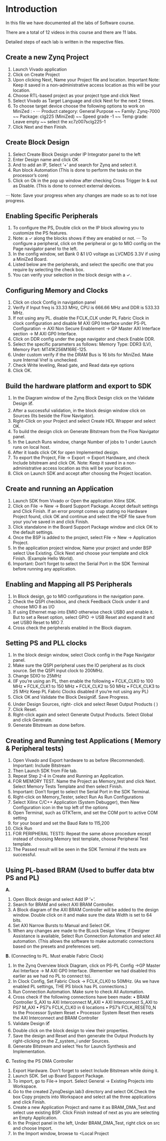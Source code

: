 # Introduction
In this file we have documented all the labs of Software course.

There are a total of 12 videos in this course and there are 11 labs.

Detailed steps of each lab is written in the respective files.

## Create a new Zynq Project
1.	Launch Vivado application
2.	Click on Create Project
3.	Upon clicking Next, Name your Project file and location. Important Note: Keep it saved in a non-administrative access location as this will be your <Local Project> location.
4.	Choose RTL-based project as your project type and click Next
5.	Select Vivado as Target Language and click Next for the next 2 times.
6.	To choose target device choose the following options to work on MiniZed : - 
⋅⋅⋅ Product category: General Purpose ~~ Family:  Zynq-7000 ~~ Package: clg225 (MiniZed) ~~ Speed grade -1 ~~ Temp grade: Leave empty ~~ select the xc7z007sclg225-1
7.	Click Next and then Finish.

## Create Block Design
1.	Select Create Block Design under IP Integrator panel to the left
2.	Enter Design name and click OK
3.	And to add an IP, Select ‘+’ and search for Zynq and select it.
4.	Run block Automation (This is done to perform the tasks on the processor’s core)
5.	Click on Ok in the pop up window after checking Cross Trigger In & out as Disable. (This is done to connect external devices.

⋅⋅⋅ Note: Save your progress when any changes are made so as to not lose progress.

## Enabling Specific Peripherals
1.	To configure the PS, Double click on the IP block allowing you to customize the PS features.
2.	Note: a ✓ along the blocks shows if they are enabled or not.
⋅⋅⋅ To configure a peripheral, click on the peripheral or go to MIO config on the Page navigator panel to the left.
3.	In the config window, set Bank 0 &1 I/O voltage as LVCMDS 3.3V if using a MiniZed Board.
4.	Listed below are the peripherals, and select the specific one that you require by selecting the check box.
5.	You can verify your selection in the block design with a ✓.

## Configuring Memory and Clocks
1.	Click on clock Config in navigation panel
2.	Verify if Input freq is 33.33 MHz, CPU is 666.66 MHz and DDR is 533.33 MHz.
3.	If not using any PL. disable the FCLK_CLK under PL Fabric Clock in clock configuration and disable M AXI GP0 Interface under PS-PL Configuration -> AXI Non   Secure Enablement -> GP Master AXI Interface section -> M AXI GP0 Interface.
4.	Click on DDR config under the page navigator and check Enable DDR.
5.	Select the specific parameters as follows: Memory Type: DDR3 (LV), Memory Part: MT41K256M16RE-125.
6.	Under custom verify if the the DRAM Bus is 16 bits for MiniZed. Make sure Internal Vref is unchecked.
7.	Check Write leveling, Read gate, and Read data eye options
8.	Click OK.

## Build the hardware platform and export to SDK
1.	In the Diagram window of the Zynq Block Design click on the Validate Design 🗹.
2.	After a successful validation, in the block design window click on Sources (Its beside the Flow Navigator).
3.	Right-Click on your Project and select Create HDL Wrapper and select OK.
4.	To build the design click on Generate Bitstream from the Flow Navigator panel.
5.	In the Launch Runs window, change Number of jobs to 1 under Launch runs on local host.
6.	After it loads click OK for open Implemented design.
7.	To export the Project, File -> Export -> Export Hardware, and check Include bitstream and click OK.
    Note: Keep it saved in a non-administrative access location as this will be your <Local Project> location.
8.	Click on Launch SDK and accept after choosing the Project location.
 
## Create and running an Application
1.	Launch SDK from Vivado or Open the application Xilinx SDK.
2.	Click on File -> New -> Board Support Package. Accept default settings and Click Finish. If an error prompt comes up stating no Hardware Project found, click OK and continue and select the HDF file save from your <Local Project Location> you’ve saved in and click Finish.
3.	Click standalone in the Board Support Package window and click OK to the default settings.
4.	Once the BSP is added to the project, select File -> New -> Application Project.
5.	In the application project window, Name your project and under BSP select Use Existing. Click Next and choose your template and click Finish. (Example Hello World).
6.	Important: Don’t forget to select the Serial Port in the SDK Terminal before running any application.

## Enabling and Mapping all PS Peripherals
1.	In Block design, go to MIO configurations in the navigation pane.
2.	Check the QSPI checkbox, and check Feedback Clock under it and choose MIO 8 as I/O
3.	If using Ethernet map into EMIO otherwise check USB0 and enable it. But to set a Reset option, select GPIO -> USB Reset and expand it and set USB0 Reset to MIO 7. 
4.	Cross check the peripherals enabled in the Block diagram.

## Setting PS and PLL clocks
1.	In the block design window, select Clock config in the Page Navigator panel.
2.	Make sure the QSPI peripheral uses the IO peripheral as its clock source. Set the QSPI input clock to 200MHz.
3.	Change SDIO to 25MHz
4.	(IF you’re using an PL, then enable the following
    • FCLK_CLK0 to 100 MHz
    • FCLK_CLK1 to 150 MHz
    • FCLK_CLK2 to 50 MHz
    • FCLK_CLK3 to 25 MHz
    Keep PL Fabric Clocks disabled if you’re not using any PL)
5.	Click OK and Validate the Block Design🗹. Save Progress.
6.	Under Design Sources, right- click and select Reset Output Products (   )
7.	Click Reset.
8.	Right-click again and select Generate Output Products. Select Global and click Generate.
9.	Generate Bitstream as done before.


## Creating and Running test Applications ( Memory & Peripheral tests)
1.	Open Vivado and Export hardware to <Local Project> as before (Recommended). Important: Include Bitstream
2.	Then Launch SDK from File tab.
3.	Repeat Step 2-4 in Create and Running an Application.
4.	FOR MEMORY TEST. Name the Project as Memory_test and click Next. Select Memory Tests Template and then select Finish.
5.	Important: Don’t forget to select the Serial Port in the SDK Terminal.
6.	Right-click on Memory_Tester, select Run As  Run Configurations
7.	Select Xilinx C/C++ Application (System Debugger), then New Configuration icon in the top left of the options
8.	Open Terminal, such as GTKTerm, and set the COM port to active COM setting
9.	for your board and set the Baud Rate to 115,200
10.	Click Run
11.	FOR PERIPHERAL TESTS: Repeat the same above procedure except instead of choosing Memory test template, choose Peripheral Test template.
12.	 The Passed result will be seen in the  SDK Terminal if the tests are successful. 

## Using PL-based BRAM (Used to buffer data btw PS and PL)
__A.__
   1.	Open Block design and select Add IP ‘+’.
   2.	Search for BRAM and select AXI BRAM Controller.
   3.	A Block diagram of the AXI BRAM Controller will be added to the design window. Double click on it and make sure the data Width is set to 64 bits.
   4.	Set AXI Narrow Bursts to Manual and Select OK.
   5.	When any changes are made to the BLock Design View, if Designer Assistance is available, Select Run Connection Automation and select All automation. (This allows the software to make automatic connections based on the presets and preferences set).
 
__B.__ (Connecting to PL. Must enable Fabric Clock)
   1.	In the Zynq Overview block Diagram, click on PS-PL Config ->GP Master Axi Interface -> M AXI GP0 Interface. (Remember we had disabled this earlier as we had no PL to connect to).
   2.	In Clock Config, Set Fabric Clock -> FCLK_CLK0 to 50MHz.
      (As we have enabled PL settings, THE PS block has PL connections.)
   3.	Run Connection Automation. Make sure to check All Automation.
   4.	Cross check if the following connections have been made:
       •	BRAM Controller S_AXI to AXI Interconnect M_AXI
       •	 AXI Interconnect S_AXI to PS7 M_AXI
       •	 PS7’s FCLK_CLK0 in 6 locations
       •	 PS7’s FCLK_RESET0_N to the Processor System Reset
       •	 Processor System Reset then resets the AXI Interconnect and BRAM Controller
   5.	Validate Design 🗹
   6.	Double click on the block design to view their properties.
   7.	Save the design and Reset and then generate the Output Products by right-clicking on the 
   Z_system_i under Sources.
   8.	Generate Bitstream and select Yes for Launch Synthesis and Implementation.

__C.__ Testing the PS DMA Controller
   1.	Export Hardware. Don’t forget to select Include Bitstream while doing it.
   2.	Launch SDK. Set up Board Support Package.
   3.	To import, go to File-> Import. Select General -> Existing Projects into Workspace.
   4.	Go to the created ZynqDesign.lab3  directory and select OK.Check the box Copy projects into Workspace and select all the three applications and click Finish.
   5.	Create a new Application Project and name it as BRAM_DMA_Test and select use existing BSP. Click Finish instead of next as you are selecting an Empty Application.
   6.	In the Project panel in the left, Under BRAM_DMA_Test, right click on src and choose Import.
   7.	In the Import window, browse to <Local Project
